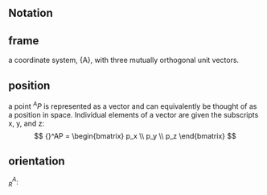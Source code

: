 ## Notation
## frame
a coordinate system, {A}, with three mutually
orthogonal unit vectors.
## position
 a point ${}^A P$ is represented as a vector and
can equivalently be thought of as a position in space.
Individual elements of a vector are given the subscripts x, y, and z:
$$
{}^AP = \begin{bmatrix}
p_x \\
p_y \\
p_z
\end{bmatrix}
$$

## orientation
${}^A_R$:
